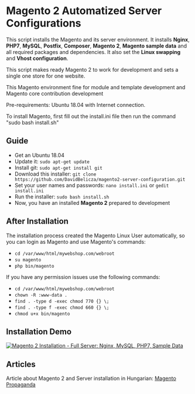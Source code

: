 # Magento 2 Automatized Server Configurations

This script installs the Magento and its server environment. It installs **Nginx**, **PHP7**, **MySQL**, **Postfix**, **Composer**, **Magento 2**, **Magento sample data** and all
required packages and dependencies. It also set the **Linux swapping** and **Vhost configuration**.

This script makes ready Magento 2 to work for development and sets a single one store for one website.

This Magento environment fine for module and template development and Magento core contribution development

Pre-requirements: Ubuntu 18.04 with Internet connection.

To install Magento, first fill out the install.ini file then run the command "sudo bash install.sh"

## Guide

* Get an Ubuntu 18.04
* Update it: `sudo apt-get update`
* Install git: `sudo apt-get install git`
* Download this installer: `git clone https://github.com/DavidBelicza/magento2-server-configuration.git`
* Set your user names and passwords: `nano install.ini` or `gedit install.ini`
* Run the installer: `sudo bash install.sh`
* Now, you have an installed **Magento 2** prepared to development

## After Installation

The installation process created the Magento Linux User automatically, so you can login as Magento and use Magento's commands:
* `cd /var/www/html/mywebshop.com/webroot`
* `su magento`
* `php bin/magento`

If you have any permission issues use the following commands:
* `cd /var/www/html/mywebshop.com/webroot`
* `chown -R :www-data .`
* `find . -type d -exec chmod 770 {} \;`
* `find . -type f -exec chmod 660 {} \;`
* `chmod u+x bin/magento`

## Installation Demo

[![Magento 2 Installation - Full Server: Nginx, MySQL, PHP7, Sample Data](http://img.youtube.com/vi/Z34udaRg4mE/0.jpg)](http://www.youtube.com/watch?v=Z34udaRg4mE)

## Articles

Article about Magento 2 and Server installation in Hungarian: [Magento Propaganda](http://youama.hu/magento-propaganda/telepites-fejleszteshez-magento-2)
